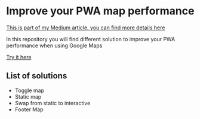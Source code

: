 # Improve your PWA map performance

[This is part of my Medium article, you can find more details here](https://medium.com/@lorenzozaccagnini/improve-google-map-performance-in-your-pwa-fe24a6b3a37b)

In this repository you will find different solution to improve your PWA performance when using Google Maps


[Try it here](https://lorenzozaccagnini.github.io/improve-pwa-map-performance/)

## List of solutions
* Toggle map
* Static map
* Swap from static to interactive
* Footer Map
